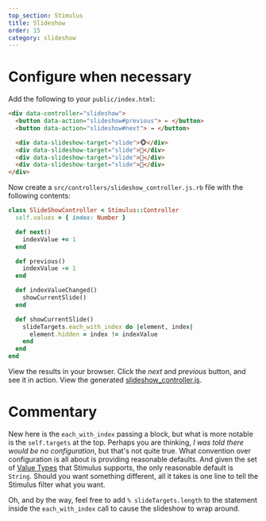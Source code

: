 ```yaml
---
top_section: Stimulus
title: Slideshow
order: 15
category: slideshow
---
```


# Configure when necessary

Add the following to your `public/index.html`:

```html
<div data-controller="slideshow">
  <button data-action="slideshow#previous"> ← </button>
  <button data-action="slideshow#next"> → </button>

  <div data-slideshow-target="slide">🐵</div>
  <div data-slideshow-target="slide">🙈</div>
  <div data-slideshow-target="slide">🙉</div>
  <div data-slideshow-target="slide">🙊</div>
</div>
```

Now create a `src/controllers/slideshow_controller.js.rb` file with the following
contents:

```ruby
class SlideShowController < Stimulus::Controller
  self.values = { index: Number }

  def next()
    indexValue += 1
  end

  def previous()
    indexValue -= 1
  end

  def indexValueChanged()
    showCurrentSlide()
  end

  def showCurrentSlide()
    slideTargets.each_with_index do |element, index|
      element.hidden = index != indexValue
    end
  end
end
```

View the results in your browser.  Click the *next* and *previous* button, and
see it in action.  View the generated
[slideshow_controller.js](http://localhost:8080/controllers/slideshow_controller.js).

# Commentary

New here is the `each_with_index` passing a block, but what is more notable is
the `self.targets` at the top.  Perhaps you are thinking, *I was told there
would be no configuration*, but that's not quite true.  What convention over
configuration is all about is providing reasonable defaults.  And given the
set of [Value Types](https://stimulus.hotwire.dev/reference/values#types) that
Stimulus supports, the only reasonable default is `String`.  Should you want
something different, all it takes is one line to tell the Stimulus filter what
you want.

Oh, and by the way, feel free to add `% slideTargets.length` to the statement
inside the `each_with_index` call to cause the slideshow to wrap around.
